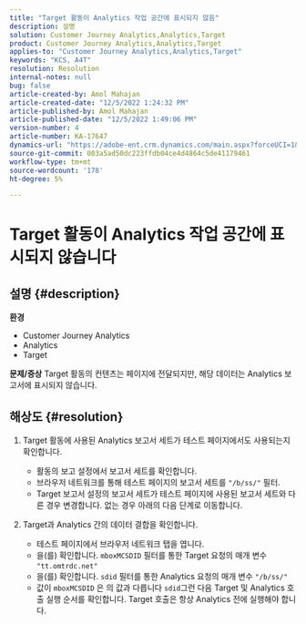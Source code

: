 ```yaml
---
title: "Target 활동이 Analytics 작업 공간에 표시되지 않음"
description: 설명
solution: Customer Journey Analytics,Analytics,Target
product: Customer Journey Analytics,Analytics,Target
applies-to: "Customer Journey Analytics,Analytics,Target"
keywords: "KCS, A4T"
resolution: Resolution
internal-notes: null
bug: false
article-created-by: Amol Mahajan
article-created-date: "12/5/2022 1:24:32 PM"
article-published-by: Amol Mahajan
article-published-date: "12/5/2022 1:49:06 PM"
version-number: 4
article-number: KA-17647
dynamics-url: "https://adobe-ent.crm.dynamics.com/main.aspx?forceUCI=1&pagetype=entityrecord&etn=knowledgearticle&id=85246e21-a074-ed11-81ab-6045bd0061cb"
source-git-commit: 003a5ad50dc223ffdb04ce4d4864c5de41179461
workflow-type: tm+mt
source-wordcount: '178'
ht-degree: 5%

---
```


# Target 활동이 Analytics 작업 공간에 표시되지 않습니다

## 설명 {#description}

<b>환경</b>
- Customer Journey Analytics
- Analytics
- Target



<b>문제/증상</b>
Target 활동의 컨텐츠는 페이지에 전달되지만, 해당 데이터는 Analytics 보고서에 표시되지 않습니다.


## 해상도 {#resolution}


1. Target 활동에 사용된 Analytics 보고서 세트가 테스트 페이지에서도 사용되는지 확인합니다.

   - 활동의 보고 설정에서 보고서 세트를 확인합니다.
   - 브라우저 네트워크를 통해 테스트 페이지의 보고서 세트를 `"/b/ss/"` 필터.
   - Target 보고서 설정의 보고서 세트가 테스트 페이지에 사용된 보고서 세트와 다른 경우 변경합니다. 없는 경우 아래의 다음 단계로 이동합니다.
2. Target과 Analytics 간의 데이터 결합을 확인합니다.

   - 테스트 페이지에서 브라우저 네트워크 탭을 엽니다.
   - 을(를) 확인합니다. `mboxMCSDID` 필터를 통한 Target 요청의 매개 변수 `"tt.omtrdc.net"`
   - 을(를) 확인합니다. `sdid` 필터를 통한 Analytics 요청의 매개 변수 `"/b/ss/"`
   - 값이 `mboxMCSDID` 은 의 값과 다릅니다 `sdid`그런 다음 Target 및 Analytics 호출 실행 순서를 확인합니다. Target 호출은 항상 Analytics 전에 실행해야 합니다.

